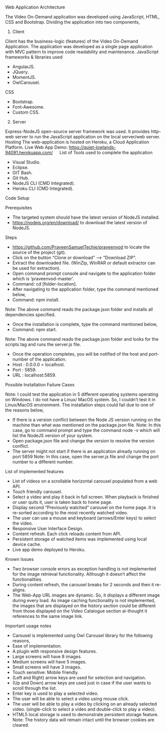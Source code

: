Web Application Architecture

The Video On-Demand application was developed using JavaScript, HTML, CSS and Bootstrap. 
Dividing the application into two components,

1)	Client

Client has the business-logic (features) of the Video On-Demand Application. The application was developed as a single page application with MVC pattern to improve code readability and maintenance.
JavaScript frameworks & libraries used
- AngularJS.
-	JQuery.
-	MomentJS.
-	OwlCarousel.

CSS
-	Bootstrap.
-	Font-Awesome.
-	Custom CSS.

2)	Server

Express-NodeJS open-source server framework was used. It provides http-web server to run the JavaScript application on the local server/web server.
Hosting
The web-application is hosted on Heroku, a Cloud Application Platform. 
Live Web App Demo: https://quiet-lowlands-94091.herokuapp.com/
 
List of Tools used to complete the application
-	Visual Studio. 
-	Eclipse.
-	GIT Bash.
-	Git Hub.
-	NodeJS CLI (CMD Integrated).
-	Heroku CLI (CMD Integrated).

Code Setup

Prerequisites

-	The targeted system should have the latest version of NodeJS installed.
-	https://nodejs.org/en/download/ to download the latest version of NodeJS.

Steps
-	https://github.com/PraveenSamuelTechie/praveenvod to locate the source of the project (git).  
-	Click on the button “Clone or download” --> “Download ZIP”.
-	Extract the downloaded file. (WinZip, WinRAR or default extractor can be used for extraction).
-	Open command prompt console and navigate to the application folder which is ‘praveenvod-master’.
-	Command: cd [folder-location].
-	After navigating to the application folder, type the command mentioned below,
-	Command: npm install.

Note: The above command reads the package.json folder and installs all dependencies specified.  
-	Once the installation is complete, type the command mentioned below,
-	Command: npm start.

Note: The above command reads the package.json folder and looks for the scripts tag and runs the server.js file.
-	Once the operation completes, you will be notified of the host and port-number of the application.
-	Host : 0.0.0.0 = localhost.
-	Port : 5859.
-	URL : localhost:5859.

Possible Installation Failure Cases

Note: I could test the application in 5 different operating systems operating on Windows. I do not have a Linux/ MacOS system. So, I couldn’t test it in Linux/MacOS environment.
The installation steps could fail due to one of the reasons below,
-	If there is a version conflict between the Node JS version running on the machine than what was mentioned on the package.json file.
Note: In this case, go to command prompt and type the command node -v which will list the NodeJS version of your system.
-	Open package.json file and change the version to resolve the version conflict.
-	The server might not start if there is an application already running on port 5859
Note: In this case, open the server.js file and change the port number to a different number.

List of implemented features

-	List of videos on a scrollable horizontal carousel populated from a web API.
-	Touch friendly carousel.
-	Select a video and play it back in full screen. When playback is finished or user quits it, user is taken back to home page.
-	Display second “Previously watched” carousel on the home page. It is re-sorted according to the most recently watched video.
-	The user can use a mouse and keyboard (arrows/Enter keys) to select the video.
-	Responsive User Interface Design.
-	Content refresh. Each click reloads content from API.
-	Persistent storage of watched items was implemented using local device cache.
-	Live app demo deployed to Heroku.

Known Issues

-	Two browser console errors as exception handling is not implemented for the image retrieval functionality. Although it doesn’t affect the functionalities.
-	During content refresh, the carousel breaks for 2 seconds and then it re-aligns. 
-	The Web-App URL images are dynamic. So, it displays a different image during every load. As image caching functionality is not implemented, the images that are displayed on the history section could be different from those displayed on the Video Catalogue section al-thought it references to the same image link.

Important usage notes

-	Carousel is implemented using Owl Carousel library for the following reasons,
-	Ease of implementation.
-	A plugin with responsive design features. 
-	Large screens will have 8 images.
-	Medium screens will have 5 images.
- Small screens will have 3 images.
-	Touch sensitive: Mobile friendly.
- (Left and Right) arrow keys are used for selection and navigation.
-	(Up and Down) arrow keys are used just in case if the user wants to scroll through the list.
-	Enter key is used to play a selected video.
-	The user will be able to select a video using mouse click.
-	The user will be able to play a video by clicking on an already selected video. (single-click to select a video and double-click to play a video).
-	HTML5 local storage is used to demonstrate persistent storage feature. Note: The history data will remain intact until the browser cookies are cleared. 
